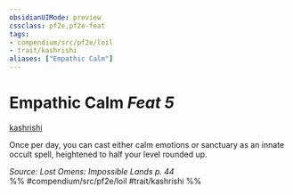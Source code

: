 ```yaml
---
obsidianUIMode: preview
cssclass: pf2e,pf2e-feat
tags:
- compendium/src/pf2e/loil
- trait/kashrishi
aliases: ["Empathic Calm"]
---
```

# Empathic Calm  *Feat 5*  
[kashrishi](../../rules/traits/kashrishi-loil.md)  


Once per day, you can cast either calm emotions or sanctuary as an innate occult spell, heightened to half your level rounded up.

*Source: Lost Omens: Impossible Lands p. 44*  
%% #compendium/src/pf2e/loil #trait/kashrishi %%